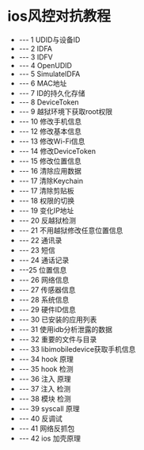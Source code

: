 # ios风控对抗教程 
* --- 1 UDID与设备ID  
* ---  2 IDFA  
* ---  3 IDFV  
* ---  4 OpenUDID  
* ---  5 SimulateIDFA 
* ---  6 MAC地址 
* ---  7 ID的持久化存储 
* ---  8 DeviceToken   
* ---  9 越狱环境下获取root权限  
* ---  10 修改手机信息  
* ---  12 修改基本信息  
* ---  13 修改Wi-Fi信息  
* ---  14 修改DeviceToken 
* ---  15 修改位置信息 
* --- 16 清除应用数据  
* --- 17 清除Keychain  
* --- 17 清除剪贴板    
* --- 18 权限的切换  
* --- 19 变化IP地址 
* --- 20 反越狱检测  
* --- 21 不用越狱修改任意位置信息 
* --- 22 通讯录  
* --- 23 短信  
* --- 24 通话记录  
* ---25 位置信息 
* --- 26 网络信息  
* --- 27 传感器信息 
* --- 28 系统信息  
* --- 29 硬件ID信息  
* --- 30 已安装的应用列表  
* --- 31 使用idb分析泄露的数据  
* --- 32 重要的文件与目录 
* --- 33 libimobiledevice获取手机信息 
* --- 34 hook 原理
* --- 35 hook 检测
* --- 36 注入 原理
* --- 37 注入 检测
* --- 38 模块 检测
* --- 39 syscall 原理
* --- 40 反调试
* --- 41 网络反抓包
* --- 42 ios 加壳原理



 

